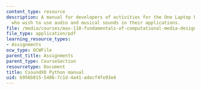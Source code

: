 ```yaml
---
content_type: resource
description: A manual for developers of activities for the One Laptop Per Child XO
  who wish to use audio and musical sounds in their applications.
file: /media/courses/mas-110-fundamentals-of-computational-media-design-fall-2008/b956b81554867c1d4a41adecf4fe93e4_csoundxo_python.pdf
file_type: application/pdf
learning_resource_types:
- Assignments
ocw_type: OCWFile
parent_title: Assignments
parent_type: CourseSection
resourcetype: Document
title: CsoundXO Python manual
uid: b956b815-5486-7c1d-4a41-adecf4fe93e4
---
```

